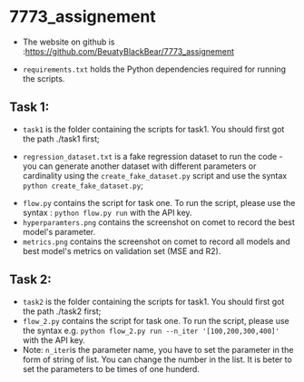 # 7773_assignement
- The website on github is :https://github.com/BeuatyBlackBear/7773_assignement
* `requirements.txt` holds the Python dependencies required for running the scripts.
## Task 1:
* `task1` is the folder containing the scripts for task1. You should first got the path ./task1 first;
- `regression_dataset.txt` is a fake regression dataset to run the code - you can generate another dataset with different parameters or cardinality using the `create_fake_dataset.py` script and use the syntax `python create_fake_dataset.py`;
* `flow.py` contains the script for task one. To run the script, please use the syntax : `python flow.py run` with the API key.
*  `hyperparamters.png` contains the screenshot on comet to record the best model's parameter.
*  `metrics.png` contains the screenshot on comet to record all models and  best model's metrics on validation set (MSE and R2).

## Task 2:
* `task2` is the folder containing the scripts for task1. You should first got the path ./task2 first;
* `flow_2.py` contains the script for task one. To run the script, please use the syntax e.g.  `python flow_2.py run --n_iter '[100,200,300,400]'` with the API key. 
* Note: `n_iter`is the parameter name, you have to set the parameter in the form of string of list. You can change the number in the list. It is beter to set the parameters to be times of one hunderd.






